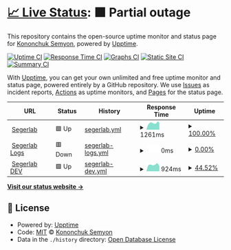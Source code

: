 # [📈 Live Status](https://ksemkav.github.io/segerlab-status): <!--live status--> **🟧 Partial outage**

This repository contains the open-source uptime monitor and status page for [Kononchuk Semyon](https://ksemkav.github.io/segerlab-status), powered by [Upptime](https://github.com/upptime/upptime).

[![Uptime CI](https://github.com/ksemkav/segerlab-status/workflows/Uptime%20CI/badge.svg)](https://github.com/ksemkav/segerlab-status/actions?query=workflow%3A%22Uptime+CI%22)
[![Response Time CI](https://github.com/ksemkav/segerlab-status/workflows/Response%20Time%20CI/badge.svg)](https://github.com/ksemkav/segerlab-status/actions?query=workflow%3A%22Response+Time+CI%22)
[![Graphs CI](https://github.com/ksemkav/segerlab-status/workflows/Graphs%20CI/badge.svg)](https://github.com/ksemkav/segerlab-status/actions?query=workflow%3A%22Graphs+CI%22)
[![Static Site CI](https://github.com/ksemkav/segerlab-status/workflows/Static%20Site%20CI/badge.svg)](https://github.com/ksemkav/segerlab-status/actions?query=workflow%3A%22Static+Site+CI%22)
[![Summary CI](https://github.com/ksemkav/segerlab-status/workflows/Summary%20CI/badge.svg)](https://github.com/ksemkav/segerlab-status/actions?query=workflow%3A%22Summary+CI%22)

With [Upptime](https://upptime.js.org), you can get your own unlimited and free uptime monitor and status page, powered entirely by a GitHub repository. We use [Issues](https://github.com/ksemkav/segerlab-status/issues) as incident reports, [Actions](https://github.com/ksemkav/segerlab-status/actions) as uptime monitors, and [Pages](https://ksemkav.github.io/segerlab-status) for the status page.

<!--start: status pages-->
<!-- This summary is generated by Upptime (https://github.com/upptime/upptime) -->
<!-- Do not edit this manually, your changes will be overwritten -->
<!-- prettier-ignore -->
| URL | Status | History | Response Time | Uptime |
| --- | ------ | ------- | ------------- | ------ |
| <img alt="" src="https://icons.duckduckgo.com/ip3/segerlab.ru.ico" height="13"> [Segerlab](https://segerlab.ru/) | 🟩 Up | [segerlab.yml](https://github.com/ksemkav/segerlab-status/commits/HEAD/history/segerlab.yml) | <details><summary><img alt="Response time graph" src="./graphs/segerlab/response-time-week.png" height="20"> 1261ms</summary><br><a href="https://ksemkav.github.io/segerlab-status/history/segerlab"><img alt="Response time 1210" src="https://img.shields.io/endpoint?url=https%3A%2F%2Fraw.githubusercontent.com%2Fksemkav%2Fsegerlab-status%2FHEAD%2Fapi%2Fsegerlab%2Fresponse-time.json"></a><br><a href="https://ksemkav.github.io/segerlab-status/history/segerlab"><img alt="24-hour response time 1347" src="https://img.shields.io/endpoint?url=https%3A%2F%2Fraw.githubusercontent.com%2Fksemkav%2Fsegerlab-status%2FHEAD%2Fapi%2Fsegerlab%2Fresponse-time-day.json"></a><br><a href="https://ksemkav.github.io/segerlab-status/history/segerlab"><img alt="7-day response time 1261" src="https://img.shields.io/endpoint?url=https%3A%2F%2Fraw.githubusercontent.com%2Fksemkav%2Fsegerlab-status%2FHEAD%2Fapi%2Fsegerlab%2Fresponse-time-week.json"></a><br><a href="https://ksemkav.github.io/segerlab-status/history/segerlab"><img alt="30-day response time 1127" src="https://img.shields.io/endpoint?url=https%3A%2F%2Fraw.githubusercontent.com%2Fksemkav%2Fsegerlab-status%2FHEAD%2Fapi%2Fsegerlab%2Fresponse-time-month.json"></a><br><a href="https://ksemkav.github.io/segerlab-status/history/segerlab"><img alt="1-year response time 1196" src="https://img.shields.io/endpoint?url=https%3A%2F%2Fraw.githubusercontent.com%2Fksemkav%2Fsegerlab-status%2FHEAD%2Fapi%2Fsegerlab%2Fresponse-time-year.json"></a></details> | <details><summary><a href="https://ksemkav.github.io/segerlab-status/history/segerlab">100.00%</a></summary><a href="https://ksemkav.github.io/segerlab-status/history/segerlab"><img alt="All-time uptime 99.82%" src="https://img.shields.io/endpoint?url=https%3A%2F%2Fraw.githubusercontent.com%2Fksemkav%2Fsegerlab-status%2FHEAD%2Fapi%2Fsegerlab%2Fuptime.json"></a><br><a href="https://ksemkav.github.io/segerlab-status/history/segerlab"><img alt="24-hour uptime 100.00%" src="https://img.shields.io/endpoint?url=https%3A%2F%2Fraw.githubusercontent.com%2Fksemkav%2Fsegerlab-status%2FHEAD%2Fapi%2Fsegerlab%2Fuptime-day.json"></a><br><a href="https://ksemkav.github.io/segerlab-status/history/segerlab"><img alt="7-day uptime 100.00%" src="https://img.shields.io/endpoint?url=https%3A%2F%2Fraw.githubusercontent.com%2Fksemkav%2Fsegerlab-status%2FHEAD%2Fapi%2Fsegerlab%2Fuptime-week.json"></a><br><a href="https://ksemkav.github.io/segerlab-status/history/segerlab"><img alt="30-day uptime 99.96%" src="https://img.shields.io/endpoint?url=https%3A%2F%2Fraw.githubusercontent.com%2Fksemkav%2Fsegerlab-status%2FHEAD%2Fapi%2Fsegerlab%2Fuptime-month.json"></a><br><a href="https://ksemkav.github.io/segerlab-status/history/segerlab"><img alt="1-year uptime 99.83%" src="https://img.shields.io/endpoint?url=https%3A%2F%2Fraw.githubusercontent.com%2Fksemkav%2Fsegerlab-status%2FHEAD%2Fapi%2Fsegerlab%2Fuptime-year.json"></a></details>
| <img alt="" src="https://icons.duckduckgo.com/ip3/log.segerlab.ru.ico" height="13"> [Segerlab Logs](https://log.segerlab.ru/) | 🟥 Down | [segerlab-logs.yml](https://github.com/ksemkav/segerlab-status/commits/HEAD/history/segerlab-logs.yml) | <details><summary><img alt="Response time graph" src="./graphs/segerlab-logs/response-time-week.png" height="20"> 0ms</summary><br><a href="https://ksemkav.github.io/segerlab-status/history/segerlab-logs"><img alt="Response time 1648" src="https://img.shields.io/endpoint?url=https%3A%2F%2Fraw.githubusercontent.com%2Fksemkav%2Fsegerlab-status%2FHEAD%2Fapi%2Fsegerlab-logs%2Fresponse-time.json"></a><br><a href="https://ksemkav.github.io/segerlab-status/history/segerlab-logs"><img alt="24-hour response time 0" src="https://img.shields.io/endpoint?url=https%3A%2F%2Fraw.githubusercontent.com%2Fksemkav%2Fsegerlab-status%2FHEAD%2Fapi%2Fsegerlab-logs%2Fresponse-time-day.json"></a><br><a href="https://ksemkav.github.io/segerlab-status/history/segerlab-logs"><img alt="7-day response time 0" src="https://img.shields.io/endpoint?url=https%3A%2F%2Fraw.githubusercontent.com%2Fksemkav%2Fsegerlab-status%2FHEAD%2Fapi%2Fsegerlab-logs%2Fresponse-time-week.json"></a><br><a href="https://ksemkav.github.io/segerlab-status/history/segerlab-logs"><img alt="30-day response time 0" src="https://img.shields.io/endpoint?url=https%3A%2F%2Fraw.githubusercontent.com%2Fksemkav%2Fsegerlab-status%2FHEAD%2Fapi%2Fsegerlab-logs%2Fresponse-time-month.json"></a><br><a href="https://ksemkav.github.io/segerlab-status/history/segerlab-logs"><img alt="1-year response time 1625" src="https://img.shields.io/endpoint?url=https%3A%2F%2Fraw.githubusercontent.com%2Fksemkav%2Fsegerlab-status%2FHEAD%2Fapi%2Fsegerlab-logs%2Fresponse-time-year.json"></a></details> | <details><summary><a href="https://ksemkav.github.io/segerlab-status/history/segerlab-logs">0.00%</a></summary><a href="https://ksemkav.github.io/segerlab-status/history/segerlab-logs"><img alt="All-time uptime 89.16%" src="https://img.shields.io/endpoint?url=https%3A%2F%2Fraw.githubusercontent.com%2Fksemkav%2Fsegerlab-status%2FHEAD%2Fapi%2Fsegerlab-logs%2Fuptime.json"></a><br><a href="https://ksemkav.github.io/segerlab-status/history/segerlab-logs"><img alt="24-hour uptime 0.00%" src="https://img.shields.io/endpoint?url=https%3A%2F%2Fraw.githubusercontent.com%2Fksemkav%2Fsegerlab-status%2FHEAD%2Fapi%2Fsegerlab-logs%2Fuptime-day.json"></a><br><a href="https://ksemkav.github.io/segerlab-status/history/segerlab-logs"><img alt="7-day uptime 0.00%" src="https://img.shields.io/endpoint?url=https%3A%2F%2Fraw.githubusercontent.com%2Fksemkav%2Fsegerlab-status%2FHEAD%2Fapi%2Fsegerlab-logs%2Fuptime-week.json"></a><br><a href="https://ksemkav.github.io/segerlab-status/history/segerlab-logs"><img alt="30-day uptime 4.67%" src="https://img.shields.io/endpoint?url=https%3A%2F%2Fraw.githubusercontent.com%2Fksemkav%2Fsegerlab-status%2FHEAD%2Fapi%2Fsegerlab-logs%2Fuptime-month.json"></a><br><a href="https://ksemkav.github.io/segerlab-status/history/segerlab-logs"><img alt="1-year uptime 88.65%" src="https://img.shields.io/endpoint?url=https%3A%2F%2Fraw.githubusercontent.com%2Fksemkav%2Fsegerlab-status%2FHEAD%2Fapi%2Fsegerlab-logs%2Fuptime-year.json"></a></details>
| <img alt="" src="https://icons.duckduckgo.com/ip3/dev.segerlab.ru.ico" height="13"> [Segerlab DEV](https://dev.segerlab.ru/) | 🟩 Up | [segerlab-dev.yml](https://github.com/ksemkav/segerlab-status/commits/HEAD/history/segerlab-dev.yml) | <details><summary><img alt="Response time graph" src="./graphs/segerlab-dev/response-time-week.png" height="20"> 924ms</summary><br><a href="https://ksemkav.github.io/segerlab-status/history/segerlab-dev"><img alt="Response time 1045" src="https://img.shields.io/endpoint?url=https%3A%2F%2Fraw.githubusercontent.com%2Fksemkav%2Fsegerlab-status%2FHEAD%2Fapi%2Fsegerlab-dev%2Fresponse-time.json"></a><br><a href="https://ksemkav.github.io/segerlab-status/history/segerlab-dev"><img alt="24-hour response time 1175" src="https://img.shields.io/endpoint?url=https%3A%2F%2Fraw.githubusercontent.com%2Fksemkav%2Fsegerlab-status%2FHEAD%2Fapi%2Fsegerlab-dev%2Fresponse-time-day.json"></a><br><a href="https://ksemkav.github.io/segerlab-status/history/segerlab-dev"><img alt="7-day response time 924" src="https://img.shields.io/endpoint?url=https%3A%2F%2Fraw.githubusercontent.com%2Fksemkav%2Fsegerlab-status%2FHEAD%2Fapi%2Fsegerlab-dev%2Fresponse-time-week.json"></a><br><a href="https://ksemkav.github.io/segerlab-status/history/segerlab-dev"><img alt="30-day response time 924" src="https://img.shields.io/endpoint?url=https%3A%2F%2Fraw.githubusercontent.com%2Fksemkav%2Fsegerlab-status%2FHEAD%2Fapi%2Fsegerlab-dev%2Fresponse-time-month.json"></a><br><a href="https://ksemkav.github.io/segerlab-status/history/segerlab-dev"><img alt="1-year response time 1045" src="https://img.shields.io/endpoint?url=https%3A%2F%2Fraw.githubusercontent.com%2Fksemkav%2Fsegerlab-status%2FHEAD%2Fapi%2Fsegerlab-dev%2Fresponse-time-year.json"></a></details> | <details><summary><a href="https://ksemkav.github.io/segerlab-status/history/segerlab-dev">44.52%</a></summary><a href="https://ksemkav.github.io/segerlab-status/history/segerlab-dev"><img alt="All-time uptime 86.73%" src="https://img.shields.io/endpoint?url=https%3A%2F%2Fraw.githubusercontent.com%2Fksemkav%2Fsegerlab-status%2FHEAD%2Fapi%2Fsegerlab-dev%2Fuptime.json"></a><br><a href="https://ksemkav.github.io/segerlab-status/history/segerlab-dev"><img alt="24-hour uptime 100.00%" src="https://img.shields.io/endpoint?url=https%3A%2F%2Fraw.githubusercontent.com%2Fksemkav%2Fsegerlab-status%2FHEAD%2Fapi%2Fsegerlab-dev%2Fuptime-day.json"></a><br><a href="https://ksemkav.github.io/segerlab-status/history/segerlab-dev"><img alt="7-day uptime 44.52%" src="https://img.shields.io/endpoint?url=https%3A%2F%2Fraw.githubusercontent.com%2Fksemkav%2Fsegerlab-status%2FHEAD%2Fapi%2Fsegerlab-dev%2Fuptime-week.json"></a><br><a href="https://ksemkav.github.io/segerlab-status/history/segerlab-dev"><img alt="30-day uptime 14.91%" src="https://img.shields.io/endpoint?url=https%3A%2F%2Fraw.githubusercontent.com%2Fksemkav%2Fsegerlab-status%2FHEAD%2Fapi%2Fsegerlab-dev%2Fuptime-month.json"></a><br><a href="https://ksemkav.github.io/segerlab-status/history/segerlab-dev"><img alt="1-year uptime 86.11%" src="https://img.shields.io/endpoint?url=https%3A%2F%2Fraw.githubusercontent.com%2Fksemkav%2Fsegerlab-status%2FHEAD%2Fapi%2Fsegerlab-dev%2Fuptime-year.json"></a></details>

<!--end: status pages-->

[**Visit our status website →**](https://ksemkav.github.io/segerlab-status)

## 📄 License

- Powered by: [Upptime](https://github.com/upptime/upptime)
- Code: [MIT](./LICENSE) © [Kononchuk Semyon](https://ksemkav.github.io/segerlab-status)
- Data in the `./history` directory: [Open Database License](https://opendatacommons.org/licenses/odbl/1-0/)
